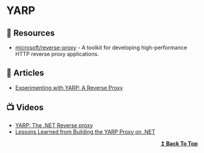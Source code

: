 # YARP

## 📘 Resources
- [microsoft/reverse-proxy](https://github.com/microsoft/reverse-proxy) - A toolkit for developing high-performance HTTP reverse proxy applications.

## 📕 Articles
- [Experimenting with YARP: A Reverse Proxy](https://blog.mark-burton.com/posts/2020-09-14-experimenting-with-yarp-a-reverse-proxy)

## 📺 Videos
- [YARP: The .NET Reverse proxy](https://channel9.msdn.com/Shows/On-NET/YARP-The-NET-Reverse-proxy)
- [Lessons Learned from Building the YARP Proxy on .NET](https://www.youtube.com/watch?v=WJcjlSEXqWA)

<div align="right">
  <b><a href="#contents">↥ Back To Top</a></b>
</div>
 